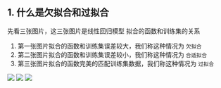 ## 1. 什么是欠拟合和过拟合
先看三张图片，这三张图片是线性回归模型 拟合的函数和训练集的关系

1. 第一张图片拟合的函数和训练集误差较大，我们称这种情况为 `欠拟合`
2. 第二张图片拟合的函数和训练集误差较小，我们称这种情况为 `合适拟合`
3. 第三张图片拟合的函数完美的匹配训练集数据，我们称这种情况为 `过拟合`

![](http://52opencourse.com/?qa=blob&qa_blobid=14751694499845949021)
![](http://52opencourse.com/?qa=blob&qa_blobid=12431723891296509683)
![](http://52opencourse.com/?qa=blob&qa_blobid=6708796742440812238)

